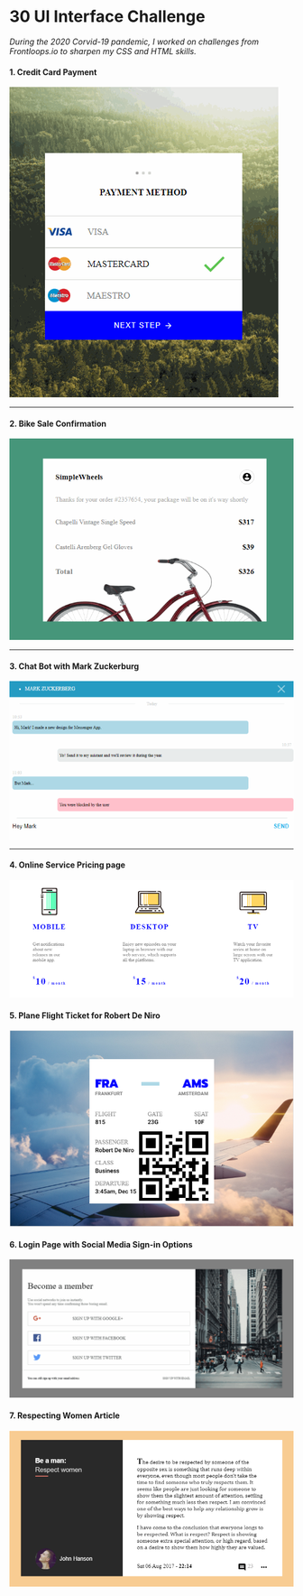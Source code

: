 # 30 UI Interface Challenge 

_During the 2020 Corvid-19 pandemic, I worked on challenges from Frontloops.io  to sharpen my CSS and HTML skills._

#### 1. Credit Card Payment

![Screen-shot of Credit Card Payment UI](./readme-assets/finished-products/frontloop2-b.gif)
<hr />

#### 2. Bike Sale Confirmation

![Screen-shot of Credit Card Payment UI](./readme-assets/finished-products/frontloop3-a.gif)
<hr />

#### 3. Chat Bot with Mark Zuckerburg

![Screen-shot of Credit Card Payment UI](./readme-assets/finished-products/frontloop4.gif)
<hr />

#### 4. Online Service Pricing page

![Screen-shot of Credit Card Payment UI](./readme-assets/finished-products/fontloops-design-1a.PNG)

#### 5. Plane Flight Ticket for Robert De Niro

![Screen-shot of Credit Card Payment UI](./readme-assets/finished-products/frontloop5.PNG)

#### 6. Login Page with Social Media Sign-in Options

![Screen-shot of Credit Card Payment UI](./readme-assets/finished-products/frontloop6.gif)

#### 7. Respecting Women Article

![Screen-shot of Credit Card Payment UI](./readme-assets/finished-products/frontloops7.PNG)